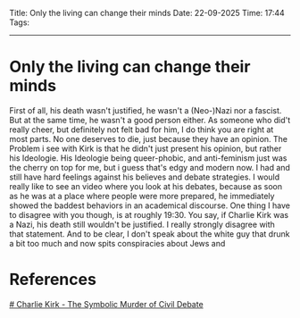 Title: Only the living can change their minds
Date: 22-09-2025
Time: 17:44
Tags: 

---
# Only the living can change their minds

First of all, his death wasn't justified, he wasn't a (Neo-)Nazi nor a fascist. But at the same time, he wasn't a good person either.
As someone who did't really cheer, but definitely not felt bad for him, I do think you are right at most parts. No one deserves to die, just because they have an opinion. 
The Problem i see with Kirk is that he didn't just present his opinion, but rather his Ideologie. His Ideologie being queer-phobic, and anti-feminism just was the cherry on top for me, but i guess that's edgy and modern now. I had and still have hard feelings against his believes and debate strategies. I would really like to see an video where you look at his debates, because as soon as he was at a place where people were more prepared, he immediately showed the baddest behaviors in an academical discourse. One thing I have to disagree with you though, is at roughly 19:30. You say, if Charlie Kirk was a Nazi, his death still wouldn't be justified. I really strongly disagree with that statement. And to be clear, I don't speak about the white guy that drunk a bit too much and now spits conspiracies about Jews and 

# References
[# Charlie Kirk - The Symbolic Murder of Civil Debate](https://www.youtube.com/watch?v=bMqnSs3DsWo)